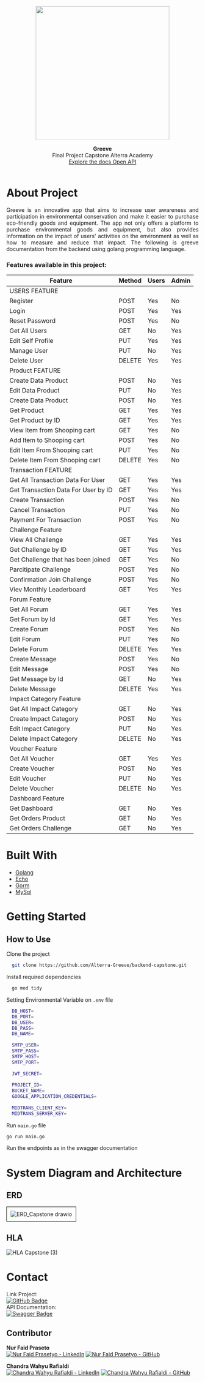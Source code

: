 <p align="center">
<img src="https://github.com/Alterra-Greeve/.github/assets/133726246/3a58ead2-7977-4f31-8f29-bb54e55dc34b" width="350" />
</p>

<p align="center">
  <b>Greeve</b><br>
  Final Project Capstone Alterra Academy<br>
  <a href="https://api.greeve.store/">Explore the docs Open API</a> 
  <br><br>
</p>

# About Project
<p align="justify">
  Greeve is an innovative app that aims to increase user awareness and participation in environmental conservation and make it easier to purchase eco-friendly goods and equipment. The app not only offers a platform to purchase environmental goods and equipment, but also provides information on the impact of users' activities on the environment as well as how to measure and reduce that impact. The following is greeve documentation from the backend using golang programming language.
</p> 

### Features available in this project:
| Feature           | Method              | Users                   |          Admin                           |
| ----------------- | ------------------- | ----------------------- | ---------------------------------------- |
| USERS FEATURE                                                                                                |
| Register          | POST                | Yes                     | No                                       |
| Login             | POST                | Yes                     | Yes                                      |
| Reset Password    | POST                | Yes                     | No                                       |
| Get All Users     | GET                 | No                      | Yes                                      |
| Edit Self Profile | PUT                 | Yes                     | Yes                                      |
| Manage User       | PUT                 | No                      | Yes                                      |
| Delete User       | DELETE              | Yes                     | Yes                                      |
| Product  FEATURE                                                                                             |
| Create Data Product | POST                | No                      | Yes                                      |
| Edit Data Product   | PUT                 | No                      | Yes                                      |
| Create Data Product | POST                | No                      | Yes                                      |
| Get Product         | GET                 | Yes                     | Yes                                      |
| Get Product by ID   | GET                 | Yes                     | Yes                                      |
| View Item from Shooping cart       | GET                 | Yes                     | No                                      |
| Add Item to Shooping cart          | POST                | Yes                     | No                                      |
| Edit Item From Shooping cart       | PUT                 | Yes                     | No                                      |
| Delete Item From Shooping cart     | DELETE              | Yes                     | No                                      |
| Transaction  FEATURE                                                                                             |
| Get All Transaction Data For User  | GET                 | Yes                     | Yes                                     |
| Get Transaction Data For User by ID| GET                 | Yes                     | Yes                                     |
| Create Transaction                 | POST                | Yes                     | No                                      |
| Cancel Transaction                 | PUT                 | Yes                     | No                                      |
| Payment For Transaction            | POST                | Yes                     | No                                      |
| Challenge Feature                                                                                                            |
| View All Challenge                 | GET                 | Yes                     | Yes                                     |
| Get Challenge by ID                | GET                 | Yes                     | Yes                                     |
| Get Challenge that has been joined                | GET                 | Yes                     | No                                  |
| Parcitipate Challenge              | POST                | Yes                     | No                                      |
| Confirmation Join Challenge        | POST                | Yes                     | No                                      |
| Viev Monthly Leaderboard           | GET                 | Yes                     | Yes                                     |
| Forum Feature                                                                                                                |
| Get All Forum        | GET                | Yes                     | Yes                                      |
| Get Forum by Id      | GET                | Yes                     | Yes                                      |
| Create Forum         | POST               | Yes                     | No                                       |
| Edit Forum           | PUT                | Yes                     | No                                       |
| Delete Forum         | DELETE             | Yes                     | Yes                                      |
| Create Message       | POST               | Yes                     | No                                       |
| Edit Message         | POST               | Yes                     | No                                       |
| Get Message by Id    | GET                | No                      | Yes                                      |
| Delete Message       | DELETE             | Yes                     | Yes                                      |
| Impact Category Feature                                                                                                |
| Get All Impact Category       | GET                | No                     | Yes                                      |
| Create Impact Category        | POST               | No                     | Yes                                      |
| Edit Impact Category          | PUT                | No                     | Yes                                      |
| Delete Impact Category        | DELETE             | No                     | Yes                                      |
| Voucher Feature                                                                                                  |
| Get All Voucher       | GET                  | Yes                    | Yes                                      |
| Create Voucher        | POST                 | No                     | Yes                                      |
| Edit Voucher          | PUT                  | No                     | Yes                                      |
| Delete Voucher        | DELETE               | No                     | Yes                                      |
| Dashboard Feature                                                                                                    |
| Get Dashboard              | GET                  | No                    | Yes                                      |
| Get Orders Product         | GET                  | No                    | Yes                                      |
| Get Orders Challenge       | GET                  | No                    | Yes                                      |

# Built With
- <a href="https://github.com/golang">Golang</a>
- <a href="https://github.com/labstack/echo">Echo</a>
- <a href="https://github.com/go-gorm/gorm">Gorm</a>
- <a href="https://github.com/mysql">MySql</a>
# Getting Started
## How to Use
Clone the project

```bash
  git clone https://github.com/Alterra-Greeve/backend-capstone.git
```
Install required dependencies
```bash
  go mod tidy
```
Setting Environmental Variable on `.env` file
```bash
  DB_HOST=
  DB_PORT=
  DB_USER=
  DB_PASS=
  DB_NAME=
  
  SMTP_USER=
  SMTP_PASS=
  SMTP_HOST=
  SMTP_PORT=
  
  JWT_SECRET=
  
  PROJECT_ID=
  BUCKET_NAME=
  GOOGLE_APPLICATION_CREDENTIALS=
  
  MIDTRANS_CLIENT_KEY=
  MIDTRANS_SERVER_KEY=
```
Run `main.go` file
```bash
go run main.go
```
Run the endpoints as in the swagger documentation




# System Diagram and Architecture
## ERD
<div style="border: 1px solid #000; padding: 10px; display: inline-block;">
  <img src="https://github.com/Alterra-Greeve/backend-capstone/assets/133726246/c6ddfcd2-2c8c-4d1e-a7c8-2587ec42adf6" alt="ERD_Capstone drawio">
</div>

## HLA
![HLA Capstone (3)](https://github.com/Alterra-Greeve/backend-capstone/assets/133726246/e6b4627a-7bfc-40c9-bd09-7b33ee583a22)

# Contact 
Link Project: <br>
<a href="https://github.com/Alterra-Greeve">
  <img src="https://img.shields.io/badge/Greeve-black?logo=github" alt="GitHub Badge">
</a>
<br>
API Documentation: <br>
<a href="https://api.greeve.store/#/">
  <img src="https://img.shields.io/badge/Greeve-darkgreen?logo=swagger&logoColor=dark" alt="Swagger Badge">
</a>
## Contributor
**Nur Faid Praseto** 
<br>
[![Nur Faid Prasetyo - LinkedIn](https://img.shields.io/badge/Nur_Faid_Prasetyo-blue?logo=linkedin)](https://www.linkedin.com/in/kzquandary)
[![Nur Faid Prasetyo - GitHub](https://img.shields.io/badge/Nur_Faid_Prasetyo-black?logo=github)](https://github.com/kzquandary)

**Chandra Wahyu Rafialdi** 
<br>
[![Chandra Wahyu Rafialdi - LinkedIn](https://img.shields.io/badge/Chandra_Wahyu_Rafialdi-blue?logo=linkedin)](https://www.linkedin.com/in/chandra-wahyu-r-8875b3297/)
[![Chandra Wahyu Rafialdi - GitHub](https://img.shields.io/badge/Chandra_Wahyu_Rafialdi-black?logo=github)](https://github.com/ChandraWahyuR)


